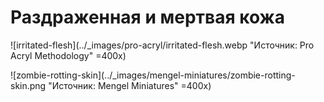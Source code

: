 # Раздраженная и мертвая кожа

![irritated-flesh](../_images/pro-acryl/irritated-flesh.webp "Источник: Pro Acryl Methodology" =400x)

![zombie-rotting-skin](../_images/mengel-miniatures/zombie-rotting-skin.png "Источник: Mengel Miniatures" =400x)
